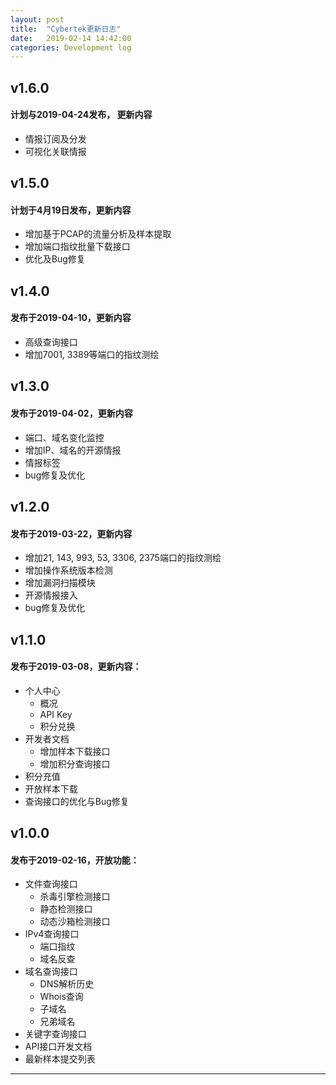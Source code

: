 ```yaml
---
layout: post
title:  "Cybertek更新日志"
date:   2019-02-14 14:42:00
categories: Development log
---
```


## v1.6.0
#### 计划与2019-04-24发布， 更新内容
- 情报订阅及分发
- 可视化关联情报

## v1.5.0
#### 计划于4月19日发布，更新内容
- 增加基于PCAP的流量分析及样本提取
- 增加端口指纹批量下载接口
- 优化及Bug修复

## v1.4.0
#### 发布于2019-04-10，更新内容
- 高级查询接口
- 增加7001, 3389等端口的指纹测绘
 
## v1.3.0
#### 发布于2019-04-02，更新内容
- 端口、域名变化监控
- 增加IP、域名的开源情报
- 情报标签
- bug修复及优化

## v1.2.0
#### 发布于2019-03-22，更新内容
- 增加21, 143, 993, 53, 3306, 2375端口的指纹测绘
- 增加操作系统版本检测
- 增加漏洞扫描模块
- 开源情报接入
- bug修复及优化

## v1.1.0
#### 发布于2019-03-08，更新内容：
- 个人中心
	- 概况
	- API Key
	- 积分兑换
- 开发者文档
	- 增加样本下载接口
	- 增加积分查询接口
- 积分充值
- 开放样本下载
- 查询接口的优化与Bug修复

## v1.0.0
#### 发布于2019-02-16，开放功能：
- 文件查询接口
	- 杀毒引擎检测接口
	- 静态检测接口
	- 动态沙箱检测接口
- IPv4查询接口
	- 端口指纹
	- 域名反查
- 域名查询接口
	- DNS解析历史
	- Whois查询
	- 子域名
	- 兄弟域名
- 关键字查询接口
- API接口开发文档
- 最新样本提交列表

---